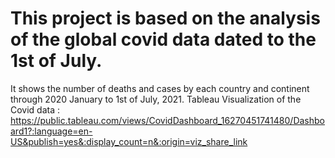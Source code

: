 # This project is based on the analysis of the global covid data dated to the 1st of July. 
It shows the number of deaths and cases by each country and continent through 2020 January to 1st of July, 2021. 
Tableau Visualization of the Covid data : https://public.tableau.com/views/CovidDashboard_16270451741480/Dashboard1?:language=en-US&publish=yes&:display_count=n&:origin=viz_share_link
